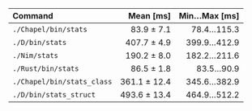 | Command | Mean [ms] | Min…Max [ms] |
|:---|---:|---:|
| `./Chapel/bin/stats` | 83.9 ± 7.1 | 78.4…115.3 |
| `./D/bin/stats` | 407.7 ± 4.9 | 399.9…412.9 |
| `./Nim/stats` | 190.2 ± 8.0 | 182.2…211.6 |
| `./Rust/bin/stats` | 86.5 ± 1.8 | 83.5…90.9 |
| `./Chapel/bin/stats_class` | 361.1 ± 12.4 | 345.6…382.9 |
| `./D/bin/stats_struct` | 493.6 ± 13.4 | 464.9…512.2 |
